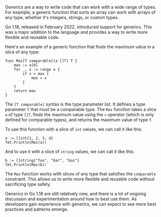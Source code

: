 Generics are a way to write code that can work with a wide range of types. For example, a generic function that sorts an array can work with arrays of any type, whether it's integers, strings, or custom types.

Go 1.18, released in February 2022, introduced support for generics. This was a major addition to the language and provides a way to write more flexible and reusable code.

Here's an example of a generic function that finds the maximum value in a slice of any type:

```
func Max[T comparable](a []T) T {
    max := a[0]
    for _, x := range a {
        if x > max {
            max = x
        }
    }
    return max
}
```

The `[T comparable]` syntax is the type parameter list. It defines a type parameter `T` that must be a comparable type. The `Max` function takes a slice `a` of type `[]T`, finds the maximum value using the `>` operator (which is only defined for comparable types), and returns the maximum value of type `T`.

To use this function with a slice of `int` values, we can call it like this:

```
a := []int{1, 2, 3, 4}
fmt.Println(Max(a))
```

And to use it with a slice of `string` values, we can call it like this:

```
b := []string{"foo", "bar", "baz"}
fmt.Println(Max(b))
```

The `Max` function works with slices of any type that satisfies the `comparable` constraint. This allows us to write more flexible and reusable code without sacrificing type safety.

Generics in Go 1.18 are still relatively new, and there is a lot of ongoing discussion and experimentation around how to best use them. As developers gain experience with generics, we can expect to see more best practices and patterns emerge.